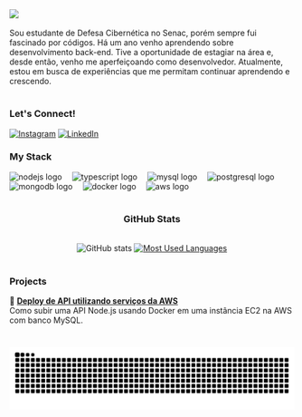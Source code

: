 <div align="left">
  <img src="https://readme-typing-svg.herokuapp.com?color=00F794&size=25&lines=Oi!+Aqui+%C3%A9+o+Ricardo+%E3%8B%A1" />
</div>


<p>
Sou estudante de Defesa Cibernética no Senac, porém sempre fui fascinado por códigos. Há um ano venho aprendendo sobre desenvolvimento back-end.
Tive a oportunidade de estagiar na área e, desde então, venho me aperfeiçoando como desenvolvedor.
Atualmente, estou em busca de experiências que me permitam continuar aprendendo e crescendo.
</p>

#

<h3 align="left">Let's Connect!</h3>

[![Instagram](https://img.shields.io/badge/Instagram-000?style=for-the-badge&logo=instagram&logoColor=00F794&labelColor=000000)](https://www.instagram.com/dinho_pini)
[![LinkedIn](https://img.shields.io/badge/LinkedIn-000?style=for-the-badge&logo=linkedin&logoColor=white&labelColor=000000)](https://www.linkedin.com/in/ricardo-amorim-8277b2276/)

<h3 align="left">My Stack</h3>

<div align="left">
  <img src="https://cdn.jsdelivr.net/gh/devicons/devicon/icons/nodejs/nodejs-original.svg" height="30" alt="nodejs logo" />
  <img width="10" />
  <img src="https://cdn.jsdelivr.net/gh/devicons/devicon/icons/typescript/typescript-original.svg" height="30" alt="typescript logo" />
  <img width="10" />
  <img src="https://cdn.jsdelivr.net/gh/devicons/devicon/icons/mysql/mysql-original.svg" height="30" alt="mysql logo" />
  <img width="10" />
  <img src="https://cdn.jsdelivr.net/gh/devicons/devicon/icons/postgresql/postgresql-original.svg" height="30" alt="postgresql logo" />
  <img width="10" />
  <img src="https://cdn.jsdelivr.net/gh/devicons/devicon/icons/mongodb/mongodb-original.svg" height="30" alt="mongodb logo" />
  <img width="10" />
  <img src="https://cdn.jsdelivr.net/gh/devicons/devicon/icons/docker/docker-original.svg" height="30" alt="docker logo" />
  <img width="10" />
  <img src="https://cdn.jsdelivr.net/gh/devicons/devicon@latest/icons/amazonwebservices/amazonwebservices-original-wordmark.svg" height="30" alt="aws logo" />
</div>

#

<div style="text-align: center;" align="center">
  <h3>GitHub Stats</h3>
  <br>
  <img src="https://github-readme-stats-git-masterrstaa-rickstaa.vercel.app/api?username=rickRiquie&hide_title=true&show_icons=true&include_all_commits=false&count_private=true&line_height=25&hide=issues&bg_color=000000&title_color=00F794&text_color=FFFFFF&border_radius=3&border_color=00F794&icon_color=00F794&theme=jolly" alt="GitHub stats">

  <a href="https://github.com/rickRiquie/github-readme-stats">
    <img src="https://github-readme-stats-git-masterrstaa-rickstaa.vercel.app/api/top-langs/?username=rickRiquie&line_height=10&card_width=290&layout=compact&hide_title=false&count_private=true&langs_count=4&show_icons=true&title_color=00F794&hide=html,scss,less&bg_color=000000&text_color=8B8B8B&border_radius=3&border_color=00F794" alt="Most Used Languages">
  </a>
</div>

#

<h3 align="left">Projects</h3>

<p>
  🧩 <a href="https://github.com/rickRiquie/aws_node_ago24_desafio03_aws"><strong>Deploy de API utilizando serviços da AWS</strong></a><br />
  <span>Como subir uma API Node.js usando Docker em uma instância EC2 na AWS com banco MySQL.</span>
</p>

#

<picture align="center">
  <source media="(prefers-color-scheme: dark)" srcset="https://raw.githubusercontent.com/rickRiquie/rickRiquie/output/github-contribution-grid-snake-dark.svg">
  <source media="(prefers-color-scheme: light)" srcset="https://raw.githubusercontent.com/rickRiquie/rickRiquie/output/github-contribution-grid-snake-dark.svg">
  <img align="center" alt="github contribution grid snake animation" src="https://raw.githubusercontent.com/rickRiquie/rickRiquie/output/github-contribution-grid-snake.svg">
</picture>






